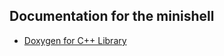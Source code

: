 ## Documentation for the minishell

* [Doxygen for C++ Library](https://github.com/GunjanDhanuka/minishell/blob/gh-pages/docs/html/index.html)